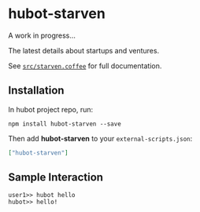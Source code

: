 # hubot-starven

A work in progress...

The latest details about startups and ventures.

See [`src/starven.coffee`](src/starven.coffee) for full documentation.

## Installation

In hubot project repo, run:

`npm install hubot-starven --save`

Then add **hubot-starven** to your `external-scripts.json`:

```json
["hubot-starven"]
```

## Sample Interaction

```
user1>> hubot hello
hubot>> hello!
```
